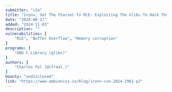 ```yaml
---
submitter: "c2a"
title: "Iconv, Set The Charset To RCE: Exploiting The Glibc To Hack The PHP Engine (Part 2)"
date: "2024-06-17"
added: "2024-11-03"
description: ""
vulnerabilities: [
    "RCE", "Buffer Overflow", "Memory corruption"
]
programs: [
    "GNU C Library (glibc)"
]
authors: [
    "Charles Fol (@cfreal_)"
]
bounty: "undisclosed"
link: "https://www.ambionics.io/blog/iconv-cve-2024-2961-p2"
---
```




